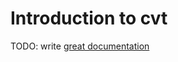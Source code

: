 # Introduction to cvt

TODO: write [great documentation](http://jacobian.org/writing/what-to-write/)
